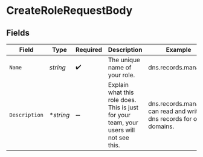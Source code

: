 # CreateRoleRequestBody


## Fields

| Field                                                                                  | Type                                                                                   | Required                                                                               | Description                                                                            | Example                                                                                |
| -------------------------------------------------------------------------------------- | -------------------------------------------------------------------------------------- | -------------------------------------------------------------------------------------- | -------------------------------------------------------------------------------------- | -------------------------------------------------------------------------------------- |
| `Name`                                                                                 | *string*                                                                               | :heavy_check_mark:                                                                     | The unique name of your role.                                                          | dns.records.manager                                                                    |
| `Description`                                                                          | **string*                                                                              | :heavy_minus_sign:                                                                     | Explain what this role does. This is just for your team, your users will not see this. | dns.records.manager can read and write dns records for our domains.                    |